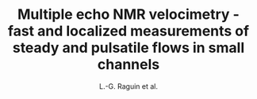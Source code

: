 ---
cat: ciel
subcat: neurophysics
bestof: false
author: L.-G. Raguin et al.
title: Multiple echo NMR velocimetry - fast and localized measurements of steady and pulsatile flows in small channels
journal: J Magn Reson
year: 2007
type: article
---